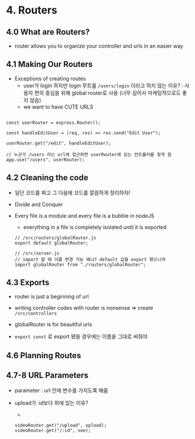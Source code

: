 # 4. Routers

## 4.0 What are Routers?

- router allows you to organize your controller and urls in an easier way

## 4.1 Making Our Routers

- Exceptions of creating routes
  - user가 login 하지만 login 루트를 `/users/login` 이라고 하지 않는 이유?
    : 사용자 편의 중심을 위해 global router로 사용 (너무 길어서 마케팅적으로도 좋지 않음)
  - we want to have CUTE URLS

```

const userRouter = express.Router();

const handleEditUser = (req, res) => res.send("Edit User");

userRouter.get("/edit", handleEditUser);

// 누군가 /users 라는 url에 접근하면 userRouter에 있는 컨트롤러를 찾게 함
app.use("/users", userRouter);
```

## 4.2 Cleaning the code

- 일단 코드를 짜고 그 다음에 코드를 깔끔하게 정리하자!
- Divide and Conquer

- Every file is a module and every file is a bubble in nodeJS

  - everything in a file is completely isolated until it is exported

  ```
  // /src/routers/globalRouter.js
  export default globalRouter;

  // /src/server.js
  // import 할 때 이름 변경 가능 왜냐? default 값을 export 했으니까
  import globalRouter from "./routers/globalRouter";
  ```

## 4.3 Exports

- router is just a beginning of url

- writing controller codes with router is nonsense => create `/src/controllers`
- globalRouter is for beautiful urls

- `export const` 로 export 됐을 경우에는 이름을 그대로 써줘야

## 4.6 Planning Routes

## 4.7-8 URL Parameters

- parameter : url 안에 변수를 가지도록 해줌

- upload가 :id보다 위에 있는 이유?

  -

  ```
  videoRouter.get("/upload", upload);
  videoRouter.get("/:id", see);
  ```
